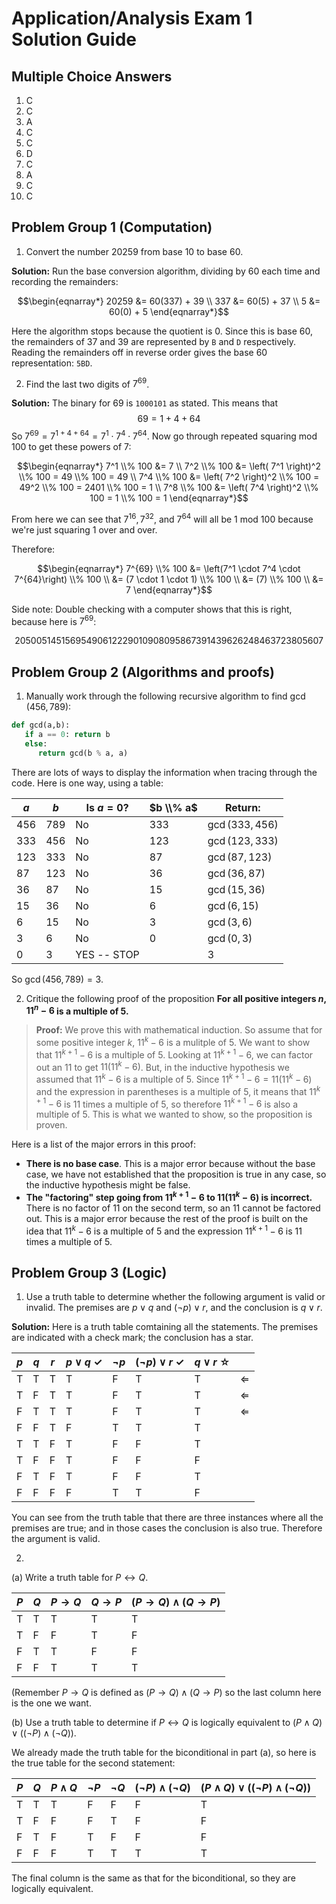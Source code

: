 # Application/Analysis Exam 1 Solution Guide

## Multiple Choice Answers

1. C
2. C
3. A
4. C
5. C
6. D
7. C
8. A
9. C
10. C

## Problem Group 1 (Computation)

1. Convert the number 20259 from base 10 to base 60. 

**Solution:** Run the base conversion algorithm, dividing by 60 each time and recording the remainders: 

$$\begin{eqnarray*}
20259 &= 60(337) + 39 \\
337 &= 60(5) + 37 \\
5 &= 60(0) + 5
\end{eqnarray*}$$

Here the algorithm stops because the quotient is $0$. Since this is base 60, the remainders of $37$ and $39$ are represented by `B` and `D` respectively. Reading the remainders off in reverse order gives the base 60 representation: `5BD`. 

2. Find the last two digits of $7^{69}$. 

**Solution:** The binary for $69$ is `1000101` as stated. This means that 
$$69 = 1 + 4 + 64$$
So $7^{69} = 7^{1 + 4 + 64} = 7^1 \cdot 7^4 \cdot 7^{64}$. Now go through repeated squaring mod 100 to get these powers of $7$:

$$\begin{eqnarray*}
7^1 \\% 100 &= 7 \\
7^2 \\% 100 &= \left( 7^1 \right)^2 \\% 100 = 49 \\% 100 = 49 \\
7^4 \\% 100 &= \left( 7^2 \right)^2 \\% 100 = 49^2 \\% 100 = 2401 \\% 100 = 1 \\
7^8 \\% 100 &= \left( 7^4 \right)^2 \\% 100 = 1 \\% 100 = 1 
\end{eqnarray*}$$

From here we can see that $7^{16}, 7^{32}$, and $7^{64}$ will all be 1 mod 100 because we're just squaring $1$ over and over. 

Therefore: 

$$\begin{eqnarray*}
7^{69} \\% 100 &= \left(7^1 \cdot 7^4 \cdot 7^{64}\right) \\% 100 \\
    &= (7 \cdot 1 \cdot 1) \\% 100 \\
    &= (7) \\% 100 \\
    &= 7
\end{eqnarray*}$$

Side note: Double checking with a computer shows that this is right, because here is $7^{69}$: 

$$20500514515695490612229010908095867391439626248463723805607$$

## Problem Group 2 (Algorithms and proofs)

1. Manually work through the following recursive algorithm to find $\gcd(456, 789)$: 

```python
def gcd(a,b):
   if a == 0: return b
   else: 
      return gcd(b % a, a)
```

There are lots of ways to display the information when tracing through the code. Here is one way, using a table: 

| $a$ | $b$ | Is $a = 0$? | $b \\% a$ | Return:          |
| --- | --- | ----------- | ------- | ---------------- |
| 456 | 789 | No          | $333$   | $\gcd(333, 456)$ |
| 333 | 456 | No          | 123     | $\gcd(123,333)$  |
| 123 | 333 | No          | 87      | $\gcd(87,123)$   |
| 87  | 123 | No          | 36      | $\gcd(36,87)$    |
| 36  | 87  | No          | 15      | $\gcd(15,36)$    |
| 15  | 36  | No          | 6       | $\gcd(6,15)$     |
| 6   | 15  | No          | 3       | $\gcd(3,6)$      |
| 3   | 6   | No          | 0       | $\gcd(0,3)$      |
| 0   | 3   | YES -- STOP |         |          3        |


So $\gcd(456,789) = 3$. 

2. Critique the following proof of the proposition **For all positive integers $n$, $11^n - 6$ is a multiple of $5$.** 

>**Proof:** We prove this with mathematical induction. So assume that for some positive integer $k$, $11^k - 6$ is a mulitple of $5$. We want to show that $11^{k+1} - 6$ is a multiple of $5$. Looking at $11^{k+1} - 6$, we can factor out an $11$ to get $11(11^k - 6)$. But, in the inductive hypothesis we assumed that $11^k-6$ is a multiple of $5$. Since $11^{k+1} - 6 = 11(11^k - 6)$ and the expression in parentheses is a multiple of $5$, it means that $11^{k+1} - 6$ is $11$ times a multiple of $5$, so therefore $11^{k+1} - 6$ is also a multiple of $5$. This is what we wanted to show, so the proposition is proven. 

Here is a list of the major errors in this proof: 

- **There is no base case**. This is a major error because without the base case, we have not established that the proposition is true in any case, so the inductive hypothesis might be false. 
- **The "factoring" step going from $11^{k+1} - 6$ to $11(11^k - 6)$ is incorrect.** There is no factor of $11$ on the second term, so an $11$ cannot be factored out. This is a major error because the rest of the proof is built on the idea that $11^k - 6$ is a multiple of $5$ and the expression $11^{k+1} - 6$ is $11$ times a multiple of $5$. 


## Problem Group 3 (Logic)

1. Use a truth table to determine whether the following argument is valid or invalid. The premises are $p \vee q$ and $(\neg p) \vee r$, and the conclusion is $q \vee r$. 

**Solution:** Here is a truth table comtaining all the statements. The premises are indicated with a check mark; the conclusion has a star. 

| $p$ | $q$ | $r$ | $p \vee q$ ✓ | $\neg p$ | $(\neg p) \vee r$ ✓ | $q \vee r$ ☆ |              |
| --- | --- | --- | ------------ | -------- | ------------------- | ------------ | ------------ |
| T   | T   | T   | T            | F        | T                   | T            | $\Leftarrow$ |
| T   | F   | T   | T            | F        | T                   | T            | $\Leftarrow$ |
| F   | T   | T   | T            | F        | T                   | T            | $\Leftarrow$ |
| F   | F   | T   | F            | T        | T                   | T            |              |
| T   | T   | F   | T            | F        | F                   | T            |              |
| T   | F   | F   | T            | F        | F                   | F            |              |
| F   | T   | F   | T            | F        | F                   | T            |              |
| F   | F   | F   | F            | T        | T                   | F            |              |

You can see from the truth table that there are three instances where all the premises are true; and in those cases the conclusion is also true. Therefore the argument is valid. 

2. 
(a) Write a truth table for $P \leftrightarrow Q$.

| $P$ | $Q$ | $P \rightarrow Q$ | $Q \rightarrow P$ | $(P \rightarrow Q) \wedge (Q \rightarrow P)$ |
| --- | --- | ----------------- | ----------------- | -------------------------------------------- |
| T   | T   | T                 | T                 | T                                            |
| T   | F   | F                 | T                 | F                                            |
| F   | T   | T                 | F                 | F                                            |
| F   | F   | T                 | T                 | T                                            |

(Remember $P \rightarrow Q$ is defined as $(P \rightarrow Q) \wedge (Q \rightarrow P)$ so the last column here is the one we want. 

(b) Use a truth table to determine if $P \leftrightarrow Q$ is logically equivalent to $(P \wedge Q) \vee ((\neg P) \wedge (\neg Q))$. 

We already made the truth table for the biconditional in part (a), so here is the true table for the second statement: 

| $P$ | $Q$ | $P \wedge Q$ | $\neg P$ | $\neg Q$ | $(\neg P) \wedge (\neg Q)$ | $(P \wedge Q) \vee ((\neg P) \wedge (\neg Q))$ |
| --- | --- | ------------ | -------- | -------- | -------------------------- | ---------------------------------------------- |
| T   | T   | T            | F        | F        | F                          | T                                              |
| T   | F   | F            | F        | T        | F                          | F                                              |
| F   | T   | F            | T        | F        | F                          | F                                              |
| F   | F   | F            | T        | T        | T                          | T                                              |

The final column is the same as that for the biconditional, so they are logically equivalent. 